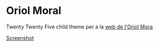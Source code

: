 # Oriol Moral

Twenty Twenty Five child theme per a la [web de l'Oriol Mora](https://oriolmora.com)

[Screenshot](./screenshot.png)

